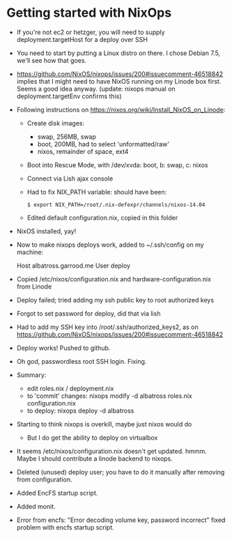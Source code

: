 # Getting started with NixOps

* If you're not ec2 or hetzger, you will need to supply deployment.targetHost
  for a deploy over SSH
* You need to start by putting a Linux distro on there. I chose Debian 7.5,
  we'll see how that goes.
* https://github.com/NixOS/nixops/issues/200#issuecomment-46518842 implies that
  I might need to have NixOS running on my Linode box first. Seems a good idea
  anyway. (update: nixops manual on deployment.targetEnv confirms this)
* Following instructions on https://nixos.org/wiki/Install_NixOS_on_Linode:
  * Create disk images:
    * swap, 256MB, swap
    * boot, 200MB, had to select 'unformatted/raw'
    * nixos, remainder of space, ext4
  * Boot into Rescue Mode, with /dev/xvda: boot, b: swap, c: nixos
  * Connect via Lish ajax console
  * Had to fix NIX_PATH variable: should have been:

        $ export NIX_PATH=/root/.nix-defexpr/channels/nixos-14.04

  * Edited default configuration.nix, copied in this folder
* NixOS installed, yay!
* Now to make nixops deploys work, added to ~/.ssh/config on my machine:

    Host albatross.garrood.me
      User deploy

* Copied /etc/nixos/configuration.nix and hardware-configuration.nix from
  Linode
* Deploy failed; tried adding my ssh public key to root authorized keys
* Forgot to set password for deploy, did that via lish
* Had to add my SSH key into /root/.ssh/authorized_keys2, as on https://github.com/NixOS/nixops/issues/200#issuecomment-46518842
* Deploy works! Pushed to github.
* Oh god, passwordless root SSH login. Fixing.
* Summary:
  * edit roles.nix / deployment.nix
  * to 'commit' changes: nixops modify -d albatross roles.nix configuration.nix
  * to deploy: nixops deploy -d albatross
* Starting to think nixops is overkill, maybe just nixos would do
  * But I do get the ability to deploy on virtualbox
* It seems /etc/nixos/configuration.nix doesn't get updated. hmmm. Maybe I
  should contribute a linode backend to nixops.
* Deleted (unused) deploy user; you have to do it manually after removing from
  configuration.
* Added EncFS startup script.
* Added monit.
* Error from encfs: "Error decoding volume key, password incorrect" fixed
  problem with encfs startup script.
